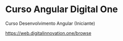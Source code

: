 # Curso Angular Digital One
Curso Desenvolvimento Angular (Iniciante)

https://web.digitalinnovation.one/browse
